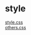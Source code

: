 # style 
<a href='https://gabrielryanft.github.io/learning/cursoemvideo/htmlecss/css/medque/medque6jeitodoguanabara/style/style.css/' target='_blank' rel='next'>style.css</a><br/>
<a href='https://gabrielryanft.github.io/learning/cursoemvideo/htmlecss/css/medque/medque6jeitodoguanabara/style/others.css/' target='_blank' rel='next'>others.css</a><br/>
